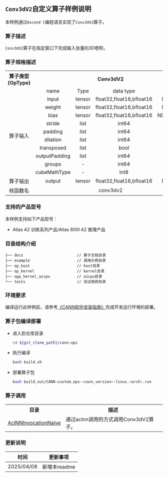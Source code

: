 ## `Conv3dV2`自定义算子样例说明 
本样例通过`Ascend C`编程语言实现了`Conv3dV2`算子。

### 算子描述
`Conv3dV2`算子在指定窗口下完成输入张量的3D卷积。

### 算子规格描述

<table>
<tr><th align="center">算子类型(OpType)</th><th colspan="4" align="center">Conv3dV2</th></tr> 
<tr><td align="center"> </td><td align="center">name</td><td align="center">Type</td><td align="center">data type</td><td align="center">format</td></tr>  
<tr><td rowspan="11" align="center">算子输入</td>

<tr><td align="center">input</td><td align="center">tensor</td><td align="center">float32,float16,bfloat16</td><td align="center">NCDHW</td></tr>  

<tr><td align="center">weight</td><td align="center">tensor</td><td align="center">float32,float16,bfloat16</td><td align="center">NCDHW</td></tr> 

<tr><td align="center">bias</td><td align="center">tensor</td><td align="center">float32,float16,bfloat16</td><td align="center">ND,NCDHW</td></tr> 

<tr><td align="center">stride</td><td align="center">list</td><td align="center">int64</td><td align="center">-</td></tr>

<tr><td align="center">padding</td><td align="center">list</td><td align="center">int64</td><td align="center">-</td></tr>

<tr><td align="center">dilation</td><td align="center">list</td><td align="center">int64</td><td align="center">-</td></tr>

<tr><td align="center">transposed</td><td align="center">list</td><td align="center">bool</td><td align="center">-</td></tr>

<tr><td align="center">outputPadding</td><td align="center">list</td><td align="center">int64</td><td align="center">-</td></tr>

<tr><td align="center">groups</td><td align="center">-</td><td align="center">int64</td><td align="center">-</td></tr>

<tr><td align="center">cubeMathType</td><td align="center">-</td><td align="center">int8</td><td align="center">-</td></tr>

<tr><td rowspan="1" align="center">算子输出</td>

<td align="center">output</td><td align="center">tensor</td><td align="center">float32,float16,bfloat16</td><td align="center">NCDHW</td></tr>

<tr><td rowspan="1" align="center">核函数名</td><td colspan="4" align="center">conv3dv2</td></tr>
</table>

### 支持的产品型号
本样例支持如下产品型号：
- Atlas A2 训练系列产品/Atlas 800I A2 推理产品

### 目录结构介绍
```
├── docs                        // 算子文档目录
├── example                     // 调用示例目录
├── op_host                     // host目录
├── op_kernel                   // kernel目录
├── opp_kernel_aicpu            // aicpu目录
└── tests                       // 测试用例目录
```

### 环境要求
编译运行此样例前，请参考[《CANN软件安装指南》](https://hiascend.com/document/redirect/CannCommunityInstSoftware)完成开发运行环境的部署。

### 算子包编译部署
  - 进入到仓库目录

    ```bash
    cd ${git_clone_path}/cann-ops
    ```

  - 执行编译

    ```bash
    bash build.sh
    ```

  - 部署算子包

    ```bash
    bash build_out/CANN-custom_ops-<cann_version>-linux.<arch>.run
    ```
### 算子调用
<table>
    <th>目录</th><th>描述</th>
    <tr>
        <td><a href="./examples/AclNNInvocationNaive"> AclNNInvocationNaive</td><td>通过aclnn调用的方式调用Conv3dV2算子。</td>
    </tr>
</table>

### 更新说明
| 时间 | 更新事项 |
|----|------|
| 2025/04/08 | 新增本readme |
